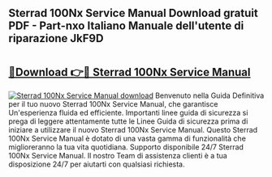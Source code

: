 ## Sterrad 100Nx Service Manual Download gratuit PDF - Part-nxo Italiano Manuale dell'utente di riparazione JkF9D

# <h2><a href="http://dfa7dxg.blite.top/?on=Sterrad+100Nx+Service+Manual">🔗Download 👉🔴 Sterrad 100Nx Service Manual</a></h2>

[![Sterrad 100Nx Service Manual download](https://i.imgur.com/lujVjoI.png)](http://dfa7dxg.blite.top/?on=Sterrad+100Nx+Service+Manual)
Benvenuto nella Guida Definitiva per il tuo nuovo Sterrad 100Nx Service Manual, che garantisce Un'esperienza fluida ed efficiente. Importanti linee guida di sicurezza si prega di leggere attentamente tutte le Linee Guida di sicurezza prima di iniziare a utilizzare il nuovo Sterrad 100Nx Service Manual. Questo Sterrad 100Nx Service Manual è dotato di una vasta gamma di funzionalità che miglioreranno la tua vita quotidiana. Supporto disponibile 24/7 Sterrad 100Nx Service Manual. Il nostro Team di assistenza clienti è a tua disposizione 24/7 per aiutarti con qualsiasi richiesta.
